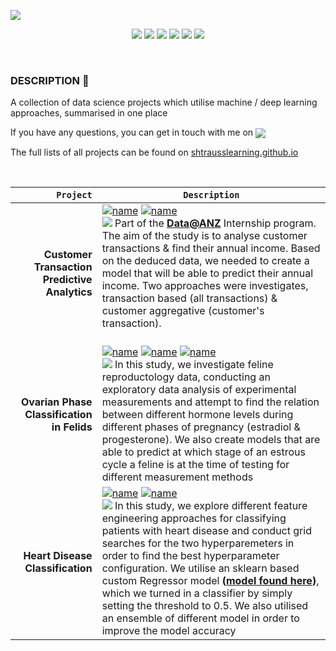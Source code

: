 ![](https://i.imgur.com/n05GiCf.png)


<p align="center">
  <img src="https://img.shields.io/badge/Python-3670A0?&logo=python&logoColor=ffffff" />
  <img src="https://img.shields.io/badge/Jupyter-%23F37725.svg?&logo=jupyter&logoColor=white"/> 
  <img src="https://img.shields.io/badge/NumPy-%23013243.svg?&logo=numpy&logoColor=white"/> 
  <img src="https://img.shields.io/badge/pandas-%23130754.svg?logo=pandas&logoColor=white"/>
  <img src="https://img.shields.io/badge/scikit--learn-%23F89939.svg?&logo=scikit-learn&logoColor=white"/>
  <img src="https://img.shields.io/badge/Plotly-%233F4F75.svg?&logo=plotly&logoColor=white"/> <br>
</p>
<br/>

### DESCRIPTION 📒 


A collection of data science projects which utilise machine / deep learning approaches, summarised in one place

If you have any questions, you can get in touch with me on <sub><a href="https://t.me/mldsai_info"><img src="https://img.shields.io/static/v1?&message=Telegram&color=3776AB&logo=Telegram&logoColor=FFFFFF&label=" /></a></sub>

The full lists of all projects can be found on [shtrausslearning.github.io](https://shtrausslearning.github.io/portfolio/projects.html)

<br>

|<code>Project</code>| <code>Description</code> |
|-:|-|
| **Customer Transaction Predictive Analytics** | [![name](https://img.shields.io/badge/Notebook-Kaggle-FAE01C)](https://www.kaggle.com/code/shtrausslearning/customer-transaction-predictive-analytics) [![name](https://img.shields.io/badge/Repository-Github-F97429)](https://github.com/shtrausslearning/Data-Science-Portfolio/tree/main/ANZ_internship) <br> ![](https://img.shields.io/badge/Information-4169E1) Part of the **[Data@ANZ](https://www.theforage.com/virtual-internships/prototype/ZLJCsrpkHo9pZBJNY/ANZ-Virtual-Internship)** Internship program. The aim of the study is to analyse customer transactions & find their annual income. Based on the deduced data, we needed to create a model that will be able to predict their annual income. Two approaches were investigates, transaction based (all transactions) & customer aggregative (customer's transaction). <br><br>| [![name](https://img.shields.io/badge/Notebook-Kaggle-FAE01C)](https://www.kaggle.com/code/shtrausslearning/customer-transaction-predictive-analytics) <br> [![name](https://img.shields.io/badge/Repository-Github-F97429)](https://github.com/shtrausslearning/Data-Science-Portfolio/tree/main/ANZ_internship) | 
| **Ovarian Phase Classification in Felids** |[![name](https://img.shields.io/badge/Notebook-Kaggle-FAE01C)](https://www.kaggle.com/code/shtrausslearning/ovarian-phase-classification-in-felids) [![name](https://img.shields.io/badge/Notebook-Github-F97429)](https://github.com/shtrausslearning/Data-Science-Portfolio/blob/main/ovarian-phase-classification-in-felids.ipynb) [![name](https://img.shields.io/badge/Kaggle-Dataset-e589e5 )](https://www.kaggle.com/datasets/shtrausslearning/feline-pregnancy)  <br> ![](https://img.shields.io/badge/Information-4169E1) In this study, we investigate feline reproductology data, conducting an exploratory data analysis of experimental measurements and attempt to find the relation between different hormone levels during different phases of pregnancy (estradiol & progesterone). We also create models that are able to predict at which stage of an estrous cycle a feline is at the time of testing for different measurement methods| 
| **Heart Disease Classification** | [![name](https://img.shields.io/badge/Notebook-Kaggle-FAE01C)](https://www.kaggle.com/code/shtrausslearning/heart-disease-gaussian-process-models) [![name](https://img.shields.io/badge/Repository-Github-F97429)](https://github.com/shtrausslearning/Data-Science-Portfolio/tree/main/Heart%20Disease%20Classification) <br> ![](https://img.shields.io/badge/Information-4169E1) In this study, we explore different feature engineering approaches for classifying patients with heart disease and conduct grid searches for the two hyperparemeters in order to find the best hyperparameter configuration. We utilise an sklearn based custom Regressor model **([model found here](https://github.com/shtrausslearning/Data-Science-Portfolio/blob/main/Heart%20Disease%20Classification/ml-models/src/mlmodels/gpr_bclassifier.py))**, which we turned in a classifier by simply setting the threshold to 0.5. We also utilised an ensemble of different model in order to improve the model accuracy | 
